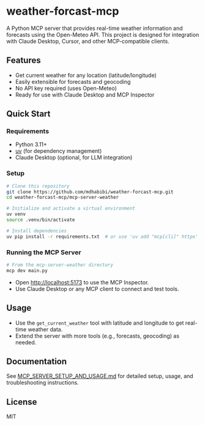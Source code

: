 # weather-forcast-mcp

A Python MCP server that provides real-time weather information and forecasts using the Open-Meteo API. This project is designed for integration with Claude Desktop, Cursor, and other MCP-compatible clients.

## Features
- Get current weather for any location (latitude/longitude)
- Easily extensible for forecasts and geocoding
- No API key required (uses Open-Meteo)
- Ready for use with Claude Desktop and MCP Inspector

## Quick Start

### Requirements
- Python 3.11+
- [uv](https://github.com/astral-sh/uv) (for dependency management)
- Claude Desktop (optional, for LLM integration)

### Setup
```sh
# Clone this repository
git clone https://github.com/mdhabibi/weather-forcast-mcp.git
cd weather-forcast-mcp/mcp-server-weather

# Initialize and activate a virtual environment
uv venv
source .venv/bin/activate

# Install dependencies
uv pip install -r requirements.txt  # or use 'uv add "mcp[cli]" httpx' if requirements.txt is missing
```

### Running the MCP Server
```sh
# From the mcp-server-weather directory
mcp dev main.py
```

- Open [http://localhost:5173](http://localhost:5173) to use the MCP Inspector.
- Use Claude Desktop or any MCP client to connect and test tools.

## Usage
- Use the `get_current_weather` tool with latitude and longitude to get real-time weather data.
- Extend the server with more tools (e.g., forecasts, geocoding) as needed.

## Documentation
See [MCP_SERVER_SETUP_AND_USAGE.md](./MCP_SERVER_SETUP_AND_USAGE.md) for detailed setup, usage, and troubleshooting instructions.

## License
MIT
